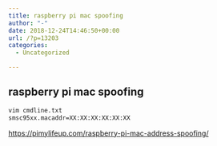 ```yaml
---
title: raspberry pi mac spoofing
author: "-"
date: 2018-12-24T14:46:50+00:00
url: /?p=13203
categories:
  - Uncategorized

---
```

## raspberry pi mac spoofing
```bash
vim cmdline.txt
smsc95xx.macaddr=XX:XX:XX:XX:XX:XX
```

https://pimylifeup.com/raspberry-pi-mac-address-spoofing/